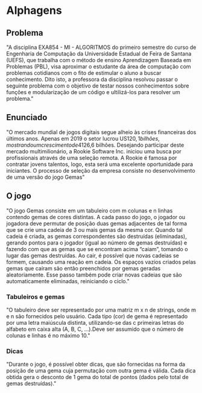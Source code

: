 # Alphagens

## Problema
"A disciplina EXA854 - MI - ALGORITMOS do primeiro semestre do curso de Engenharia de Computação da Universidade Estadual de Feira de Santana (UEFS), que trabalha com o método de ensino Aprendizagem Baseada em Problemas (PBL), visa aproximar o estudante da área  de computação com problemas cotidianos com o fito de estimular o aluno a buscar conhecimento. Dito isto, a professora da disciplina resolvou passar o seguinte problema com o objetivo de testar nossos conhecimentos sobre funções e modularização de um código e ultilizá-los para resolver um problema."

## Enunciado

"O mercado mundial de jogos digitais segue alheio às crises financeiras dos últimos anos. Apenas em 2019 o setor lucrou US$120,1 bilhões, mostrando um crescimento de 4% em relação a 2018. Em 2020, ano extremamente afetado pela pandemia, o mercado voltou a registrar aumento de receita, alcançado incríveis US$126,6 bilhões. Desejando participar deste mercado multimilionário, a Rookie Software Inc. iniciou uma busca por profissionais através de uma seleção remota. A Rookie é famosa por contratar jovens talentos, logo, esta será uma excelente oportunidade para iniciantes. O processo de seleção da empresa consiste no desenvolvimento de uma versão do jogo Gemas"

## O jogo

"O jogo Gemas consiste em um tabuleiro com m colunas e n linhas contendo gemas de cores distintas. A cada passo do jogo, o jogador ou jogadora deve permutar de posição duas gemas adjacentes de tal forma que se crie uma cadeia de 3 ou mais gemas da mesma cor. Quando tal cadeia é criada, as gemas correspondentes são destruídas (eliminadas), gerando pontos para o jogador (igual ao número de gemas destruídas) e fazendo com que as gemas que se encontram acima “caiam”, tomando o lugar das gemas destruídas. Ao cair, é possível que novas cadeias se formem, causando uma reação em cadeia. Os espaços vazios criados pelas gemas que caíram são então preenchidos por gemas geradas aleatoriamente. Esse passo também pode criar novas cadeias que são automaticamente eliminadas, reiniciando o ciclo."

### Tabuleiros e gemas

"O tabuleiro deve ser representado por uma matriz m x n de strings, onde m e n são fornecidos pelo usuário. Cada tipo (cor) de gema é representado por uma letra maiúscula distinta, utilizando-se das c primeiras letras do alfabeto em caixa alta (A, B, C, …).Deve ser assumido que o número de colunas e linhas é no máximo 10."

### Dicas

"Durante o jogo, é possível obter dicas, que são fornecidas na forma da posição de uma gema cuja permutação com outra gema é válida. Cada dica obtida gera o desconto de 1 gema do total de pontos (dados pelo total de gemas destruídas)."